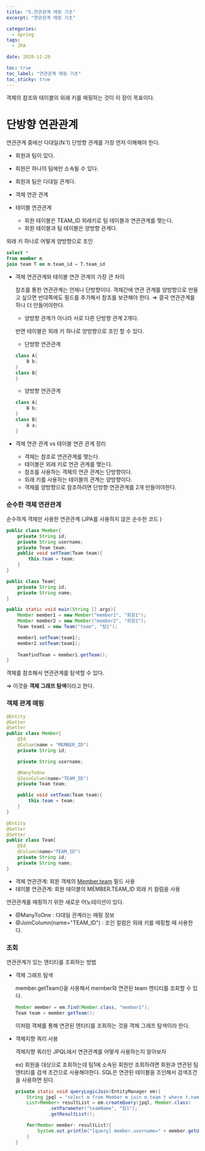 ```yaml
---
title: "5.연관관계 매핑 기초"
excerpt: "연관관계 매핑 기초"

categories:
  - Spring
tags:
  - JPA

date: 2020-11-29

toc: true
toc_label: "연관관계 매핑 기초"
toc_sticky: true
---
```


객체의 참조와 테이블의 외래 키를 매핑하는 것이 이 장이 목표이다. 

# 단방향 연관관계

연관관계 중에선 다대일(N:1) 단방향 관계를 가장 먼저 이해해야 한다.

- 회원과 팀이 있다.
- 회원은 하나의 팀에만 소속될 수 있다.
- 회원과 팀은 다대일 관계다.

- 객체 연관 관계
- 테이블 연관관계
    - 회원 테이블은 TEAM_ID 외래키로 팀 테이블과 연관관계를 맺는다.
    - 회원 테이블과 팀 테이블은 양방향 관계다.

외래 키 하나로 어떻게 양방향으로 조인

```sql
select *
from member m
join team T on m.team_id = T.team_id
```

- 객체 연관관계와 테이블 연관 관계의 가장 큰 차이

    참조를 통한 연관관계는 언제나 단방향이다. 객체간에 연관 관계를 양방향으로 만들고 싶으면 반대쪽에도 필드를 추가해서 참조를 보관해야 한다. ⇒ 결국 연관관계를 하나 더 만들어야한다.

    - 양방향 관계가 아니라 서로 다른 단방향 관계 2개다.

    반면 테이블은 외래 키 하나로 양방향으로 조인 할 수 있다.

    - 단뱡향 연관관계

    ```java
    class A{
    	B b;
    }
    class B{
    }
    ```

    - 양방향 연관관계

    ```java
    class A{
    	B b;
    }
    class B{
    	A a;
    }
    ```

- 객체 연관 관계 vs 테이블 연관 관계 정리
    - 객체는 참조로 연관관계를 맺는다.
    - 테이블은 외래 키로 연관 관계를 맺는다.
    - 참조를 사용하는 객체의 연관 관계는 단방향이다.
    - 외래 키를 사용하는 테이블의 관계는 양방향이다.
    - 객체를 양방향으로 참조하려면 단방향 연관관계를 2개 만들어야한다.

### 순수한 객체 연관관계

순수하게 객체만 사용한 연관관계 (JPA를 사용하지 않은 순수한 코드 )

```java
public class Member{
	private String id;
	private String username;
	private Team team;
	public void setTeam(Team team){
		this.team = team;
	}
}

public class Team{
	private String id;
	private String name;
}
```

```java
public static void main(String [] args){
	Member member1 = new Member("member1", "회원1");
	Member member2 = new Member("member2", "회원2");
	Team team1 = new Team("team", "팀1");

	member1.setTeam(team1);
	member2.setTeam(team1);
	
	TeamfindTeam = member1.getTeam();
}
```

객체를 참조해서 연관관계를 탐색할 수 있다. 

⇒ 이것을 **객체 그래프 탐색**이라고 한다.

### 객체 관계 매핑

```java
@Entity
@Getter
@Setter
public class Member{
	@Id
	@Colum(name = "MEMBER_ID")
	private String id;

	private String username;

	@ManyToOne
	@JoinColum(name="TEAM_ID")
	private Team team;

	public void setTeam(Team team){
		this.team = team;
	}
}
```

```java
@Entity
@Getter
@Setter
public class Team{
	@Id
	@Column(name="TEAM_ID")
	private String id;
	private String name;
}
```

- 객체 연관관계: 회원 객체의 [Member.team](http://member.team) 필드 사용
- 테이블 연관관계: 회원 테이블의 MEMBER.TEAM_ID 외래 키 컬럼을 사용

연관관계를 매핑하기 위한 새로운 어노테이션이 있다.

- @ManyToOne : 다대일 관계라는 매핑 정보
- @JoinColumn(name="TEAM_ID") : 조인 컬럼은 외래 키를 매핑할 때 사용한다.

### 조회

연관관계가 있는 엔티티를 조회하는 방법

- 객체 그래프 탐색

    member.getTeam()을 사용해서 member와 연관된 team 엔티티를 조회할 수 있다.

    ```java
    Member member = em.find(Member.class, "member1");
    Team team = member.getTeam();
    ```

    이처럼 객체를 통해 연관된 엔티티를 조회하는 것을 객체 그래프 탐색이라 한다.

- 객체지향 쿼리 사용

    객체지향 쿼리인 JPQL에서 연관관계를 어떻게 사용하는지 알아보자

    ex) 회원을 대상으로 조회하는데 팀1에 소속된 회원만 조회하려면 회원과 연관된 팀 엔티티를 검색 조건으로 사용해야한다. SQL은 연관된 테이블을 조인해서 검색조건을 사용하면 된다.

    ```java
    private static void queryLogicJoin(EntityManager em){
    	String jpql = "select m from Member m join m.team t where t.name=:teamName";
    	List<Member> resultList = em.createQuery(jpql, Member.class)
    			.setParameter("teamName", "팀1");
    			.getResultList();

    	for(Member member: resultList){
    		System.out.println("[query] member.username=" + member.getUsername());
    	}
    }
    	
    ```